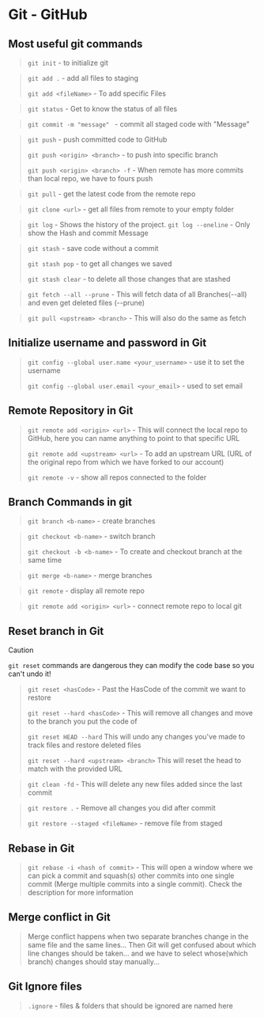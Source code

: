 # Git - GitHub

## Most useful git commands
> `git init` - to initialize git

> `git add .` - add all files to staging
>
> `git add <fileName>` - To add specific Files

> `git status` - Get to know the status of all files

> `git commit -m "message" ` - commit all staged code with "Message"

> `git push` - push committed code to GitHub
>
> `git push <origin> <branch>` - to push into specific branch
>
> `git push <origin> <branch> -f` - When remote has more commits than local repo, we have to fours push

> `git pull` - get the latest code from the remote repo

> `git clone <url>` - get all files from remote to your empty folder <url of repo>

> `git log` - Shows the history of the project.
> `git log --oneline` - Only show the Hash and commit Message

> `git stash` - save code without a commit
>
> `git stash pop` - to get all changes we saved
>
> `git stash clear` - to delete all those changes that are stashed

> `git fetch --all --prune` - This will fetch data of all Branches(--all) and even get deleted files (--prune)

> `git pull <upstream> <branch>` - This will also do the same as fetch

## Initialize username and password in Git
> `git config --global user.name <your_username>` - use it to set the username
>
> `git config --global user.email <your_email>` - used to set email

## Remote Repository in Git
> `git remote add <origin> <url>` - This will connect the local repo to GitHub, here you can name anything <anythingYouWant> to point to that specific URL
>
> `git remote add <upstream> <url>` - To add an upstream URL (URL of the original repo from which we have forked to our account)
>
> `git remote -v` - show all repos connected to the folder

## Branch Commands in git
> `git branch <b-name>` - create branches

> `git checkout <b-name>` - switch branch
>
> `git checkout -b <b-name>` - To create and checkout branch at the same time

> `git merge <b-name>` - merge branches

> `git remote` - display all remote repo

> `git remote add <origin> <url>` - connect remote repo to local git

## Reset branch in Git
> [!CAUTION]
> `git reset` commands are dangerous they can modify the code base so you can't undo it!

> `git reset <hasCode>` - Past the HasCode of the commit we want to restore
>
> `git reset --hard <hasCode>` - This will remove all changes and move to the branch you put the code of
>
> `git reset HEAD --hard` This will undo any changes you've made to track files and restore deleted files
>
> `git reset --hard <upstream> <branch>` This will reset the head to match with the provided URL

> `git clean -fd` - This will delete any new files added since the last commit

> `git restore .` - Remove all changes you did after commit
>
> `git restore --staged <fileName>` - remove file from staged

## Rebase in Git
> `git rebase -i <hash of commit>` - This will open a window where we can pick a commit and squash(s) other commits into one single commit (Merge multiple commits into a single commit). Check the description for more information

## Merge conflict in Git
> Merge conflict happens when two separate branches change in the same file and the same lines... Then Git will get confused about which line changes should be taken... and we have to select whose(which branch) changes should stay manually...

## Git Ignore files
> `.ignore` - files & folders that should be ignored are named here

